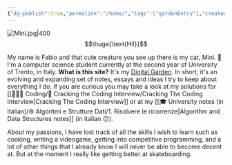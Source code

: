 ```yaml
---
{"dg-publish":true,"permalink":"/home/","tags":["gardenEntry"],"created":"2023-01-24T16:40:41.201+01:00","updated":"2023-06-26T15:30:23.160+02:00"}
---
```


![Minì.jpg|400](/img/user/%F0%9F%93%92%20Diary/Video-Photo/Min%C3%AC.jpg)
$$\huge{\text{Hi!}}$$

My name is Fabio and that cute creature you see up there is my cat, Minì. 🥰
I'm a computer science student currently at the second year of University of Trento, in Italy.
**What is this site?** It's my [Digital Garden](https://github.com/F4bbi/my-digital-garden). In short, it's an evolving and expanding set of notes, essays and ideas I try to keep about everything I do. If you are curious you may take a look at my solutions for [[👨🏼‍💻 Coding/📝 Cracking the Coding Interview/Cracking The Coding Interview\|Cracking The Coding Interview]] or at my [[🎓 University notes (in Italian)/⚙️ Algoritmi e Strutture Dati/1. Risolvere le ricorrenze\|Algorithm and Data Structures notes]] (in italian 😔).

About my passions, I have lost track of all the skills I wish to learn such as cooking, writing a videogame, getting into competitive programming, and a lot of other things that I already know I will never be able to become decent at. But at the moment I really like getting better at skateboarding.